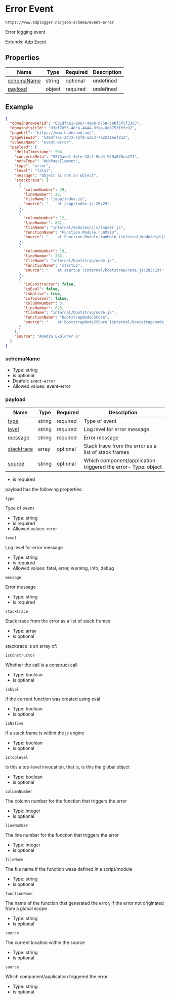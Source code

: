 
# Error Event

```
https://www.adplogger.no/json-schema/event-error
```

Error logging event

Extends: [Adp Event](./event.md)

## Properties

Name | Type | Required | Description
---- | ---- | -------- | -----------
[schemaName](#schemaName) | string | optional | undefined
[payload](#payload) | object | required | undefined

## Example

```json
{
  "domainBrowserId": "681dfce1-8867-4a0b-b758-c80f5f5f3363",
  "domainVisitId": "93af7655-48ca-4444-9fea-8d875ffffc92",
  "pageUrl": "https://www.hadeland.no/",
  "pageViewId": "5404f76c-2472-42f8-a3b3-7a2231eaf812",
  "schemaName": "event-error",
  "payload": {
    "deltaTimestamp": 504,
    "concernsMeta": "9273aeb1-1efe-42c7-9ed4-929a076ca474",
    "metaType": "WebPageElement",
    "type": "error",
    "level": "fatal",
    "message": "Object is not an object",
    "stacktrace": [
      {
        "columnNumber": 29,
        "lineNumber": 26,
        "fileName": "/app/index.js",
        "source": "    at /app/index.js:26:29"
      },
      {
        "columnNumber": 12,
        "lineNumber": 831,
        "fileName": "internal/modules/cjs/loader.js",
        "functionName": "Function.Module.runMain",
        "source": "    at Function.Module.runMain (internal/modules/cjs/loader.js:831:12)"
      },
      {
        "columnNumber": 19,
        "lineNumber": 283,
        "fileName": "internal/bootstrap/node.js",
        "functionName": "startup",
        "source": "    at startup (internal/bootstrap/node.js:283:19)"
      },
      {
        "isConstructor": false,
        "isEval": false,
        "isNative": true,
        "isToplevel": false,
        "columnNumber": 3,
        "lineNumber": 623,
        "fileName": "internal/bootstrap/node.js",
        "functionName": "bootstrapNodeJSCore",
        "source": "    at bootstrapNodeJSCore (internal/bootstrap/node.js:623:3)"
      }
    ],
    "source": "Amedia Explorer 6"
  }
}
```





### schemaName

- Type: string
- is optional
- Deafult: `event-error`
- Allowed values: event-error


### payload

Name | Type | Required | Description
---- | ---- | -------- | -----------
[type](#type) | string | required | Type of event
[level](#level) | string | required | Log level for error message
[message](#message) | string | required | Error message
[stacktrace](#stacktrace) | array | optional | Stack trace from the error as a list of stack frames
[source](#source) | string | optional | Which component/application triggered the error- Type: object
- is required


payload has the following properties:


`type`

Type of event

- Type: string
- is required
- Allowed values: error

`level`

Log level for error message

- Type: string
- is required
- Allowed values: fatal, error, warning, info, debug

`message`

Error message

- Type: string
- is required

`stacktrace`

Stack trace from the error as a list of stack frames

- Type: array
- is optional


stacktrace is an array of:


`isConstructor`

Whether the call is a construct call

- Type: boolean
- is optional

`isEval`

If the current function was created using eval

- Type: boolean
- is optional

`isNative`

If a stack frame is within the js engine

- Type: boolean
- is optional

`isToplevel`

Is this a top-level invocation, that is, is this the global object

- Type: boolean
- is optional

`columnNumber`

The column number for the function that triggers the error

- Type: integer
- is optional

`lineNumber`

The line number for the function that triggers the error

- Type: integer
- is optional

`fileName`

The file name if the function wasa defined in a script/module

- Type: string
- is optional

`functionName`

The name of the function that generated the error, if the error not originated from a global scope

- Type: string
- is optional

`source`

The current location within the source

- Type: string
- is optional

`source`

Which component/application triggered the error

- Type: string
- is optional

